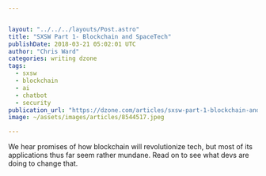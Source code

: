 ```yaml
---


layout: "../../../layouts/Post.astro"
title: "SXSW Part 1- Blockchain and SpaceTech"
publishDate: 2018-03-21 05:02:01 UTC
author: "Chris Ward"
categories: writing dzone
tags:
  - sxsw
  - blockchain
  - ai
  - chatbot
  - security
publication_url: "https://dzone.com/articles/sxsw-part-1-blockchain-and-spacetech"
image: ~/assets/images/articles/8544517.jpeg

---
```

We hear promises of how blockchain will revolutionize tech, but most of its applications thus far seem rather mundane. Read on to see what devs are doing to change that.

